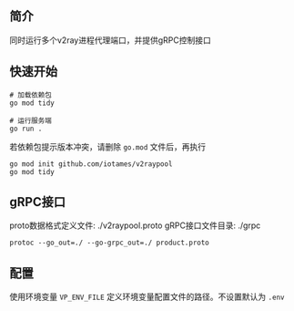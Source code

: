 ## 简介

同时运行多个v2ray进程代理端口，并提供gRPC控制接口


## 快速开始

```
# 加载依赖包
go mod tidy

# 运行服务端
go run .
```

若依赖包提示版本冲突，请删除 `go.mod` 文件后，再执行
```
go mod init github.com/iotames/v2raypool
go mod tidy
```

## gRPC接口

proto数据格式定义文件: ./v2raypool.proto
gRPC接口文件目录: ./grpc

```
protoc --go_out=./ --go-grpc_out=./ product.proto
```

## 配置

使用环境变量 `VP_ENV_FILE` 定义环境变量配置文件的路径。不设置默认为 `.env`
